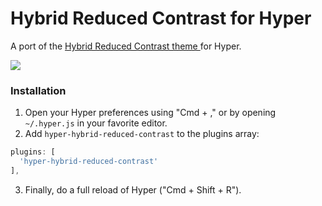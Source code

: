 # Hybrid Reduced Contrast for Hyper

A port of the [Hybrid Reduced Contrast theme ](https://github.com/w0ng/vim-hybrid) for Hyper.

![](https://raw.githubusercontent.com/kaicataldo/hyper-hybrid-reduced-contrast/master/screenshot.png)


### Installation

1. Open your Hyper preferences using "Cmd + ," or by opening `~/.hyper.js` in your favorite editor.
2. Add `hyper-hybrid-reduced-contrast` to the plugins array:
```js
plugins: [
  'hyper-hybrid-reduced-contrast'
],
```
3. Finally, do a full reload of Hyper ("Cmd + Shift + R").

